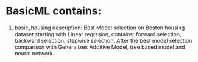 # BasicML contains:
1) basic_housing description: Best Model selection on Boston housing dataset starting with Linear regrssion, contains: forward selection, backward selection, stepwise selection. After the best model selection comparison with Generalizes Additive Model, tree based model and neural network.

